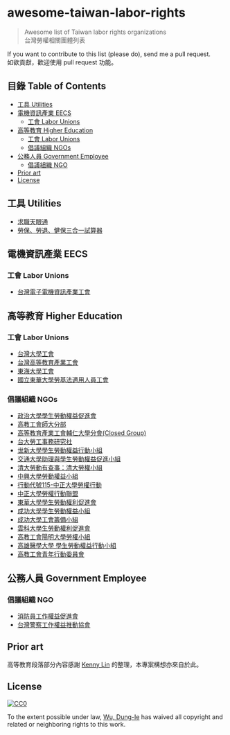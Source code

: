 # awesome-taiwan-labor-rights
> Awesome list of Taiwan labor rights organizations  
> 台灣勞權相關團體列表

If you want to contribute to this list (please do), send me a pull request.  
如欲貢獻，歡迎使用 pull request 功能。

## 目錄 Table of Contents

- [工具 Utilities](#util)
- [電機資訊產業 EECS](#eecs)
	- [工會 Labor Unions](#eecs-lu)
- [高等教育 Higher Education](#edu)
	- [工會 Labor Unions](#edu-lu)
	- [倡議組織 NGOs](#edu-ngo)
- [公務人員 Government Employee](#ge)
	- [倡議組織 NGO](#ge-ngo)
- [Prior art](#prior-art)
- [License](#license)


<a name="util" />

## 工具 Utilities

- [求職天眼通](https://www.facebook.com/clairvoyance4job/)
- [勞保、勞退、健保三合一試算器](http://tw0517tw.github.io/labor-cost/)

<a name="eecs" />

## 電機資訊產業 EECS

<a name="eecs-lu" />

### 工會 Labor Unions

- [台灣電子電機資訊產業工會](http://www.tueeit.org.tw/)

<a name="edu" />

## 高等教育 Higher Education

<a name="edu-lu" />

### 工會 Labor Unions

- [台灣大學工會](https://www.facebook.com/ntu.laborunion/)
- [台灣高等教育產業工會](https://www.facebook.com/20120218theunion/)
- [東海大學工會](https://www.facebook.com/THULaborUnion/) 
- [國立東華大學勞基法適用人員工會](https://www.facebook.com/NDHULaborUnion/)

<a name="edu-ngo" />

### 倡議組織 NGOs

- [政治大學學生勞動權益促進會](https://www.facebook.com/nccuslra/)
- [高教工會師大分部](https://www.facebook.com/thentnu/)
- [高等教育產業工會輔仁大學分會(Closed Group)](https://www.facebook.com/groups/464882496973324/)
- [台大勞工事務研究社](https://www.facebook.com/groups/169615029829718/)
- [世新大學學生勞動權益行動小組](https://www.facebook.com/laborrights.shu/)
- [交通大學助理與學生勞動權益促進小組](https://www.facebook.com/laborrights.nctu/)
- [清大勞動有查事：清大勞權小組](https://www.facebook.com/%E6%B8%85%E5%A4%A7%E5%8B%9E%E5%8B%95%E6%9C%89%E6%9F%A5%E4%BA%8B%E6%B8%85%E5%A4%A7%E5%8B%9E%E6%AC%8A%E5%B0%8F%E7%B5%84-904013643008383/)
- [中興大學勞動權益小組](https://www.facebook.com/NCHULabourOrganization/)
- [行動代號115-中正大學勞權行動](https://www.facebook.com/CCULaborRights/)
- [中正大學勞權行動聯盟](https://www.facebook.com/CCULRAA/)
- [東華大學學生勞動權利促進會](https://www.facebook.com/ndhulabourmovement/)
- [成功大學學生勞動權益小組](https://www.facebook.com/NckuLabourRights/)
- [成功大學工會籌備小組](https://www.facebook.com/NCKUlaborunion/)
- [雲科大學生勞動權利促進會]()
- [高教工會陽明大學勞權小組](https://www.facebook.com/laborrights.ymu/)
- [高雄醫學大學 學生勞動權益行動小組](https://www.facebook.com/%E9%AB%98%E9%9B%84%E9%86%AB%E5%AD%B8%E5%A4%A7%E5%AD%B8-%E5%AD%B8%E7%94%9F%E5%8B%9E%E5%8B%95%E6%AC%8A%E7%9B%8A%E8%A1%8C%E5%8B%95%E5%B0%8F%E7%B5%84-414309345379202/)
- [高教工會青年行動委員會](https://www.facebook.com/youth.theunion/)

<a name="ge" />

## 公務人員 Government Employee

<a name="ge-ngo" />

### 倡議組織 NGO

- [消防員工作權益促進會](https://www.facebook.com/savefirefighters)
- [台灣警察工作權益推動協會](https://www.facebook.com/policeright.tw/)

## Prior art

高等教育段落部分內容感謝 [Kenny Lin](https://www.facebook.com/notes/kenny-lin/台灣各大專校院工會學生勞權組織列表/10154615663318362) 的整理，本專案構想亦來自於此。

## License

[![CC0](https://licensebuttons.net/p/zero/1.0/88x31.png)](https://creativecommons.org/publicdomain/zero/1.0/)

To the extent possible under law, [Wu, Dung-Ie](https://github.com/tw0517tw) has waived all copyright and related or neighboring rights to this work.
